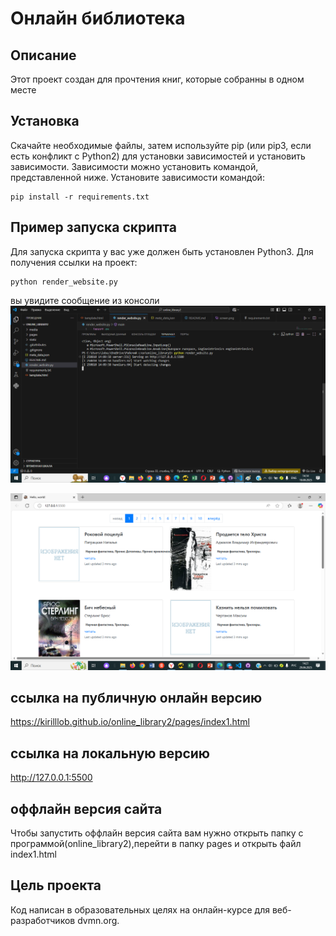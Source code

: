 # Онлайн библиотека
## Описание
Этот проект создан для прочтения книг, которые собранны в одном месте 
## Установка
Скачайте необходимые файлы, затем используйте рір (или ріp3, если есть конфликт с Python2) для установки зависимостей и установить зависимости. Зависимости можно установить командой, представленной ниже. Установите зависимости командой:
```
pip install -r requirements.txt
```
## Пример запуска скрипта
Для запуска скрипта у вас уже должен быть установлен Python3. Для получения ссылки на проект:
```
python render_website.py
```
вы увидите сообщение из консоли 
![сообщение из консоли](media/img/примерзапуска.png)

![пример сайта](media/img/screen.png)
## ссылка на публичную онлайн версию

https://kirilllob.github.io/online_library2/pages/index1.html
## ссылка на локальную версию
http://127.0.0.1:5500
## оффлайн версия сайта
Чтобы запустить оффлайн версия сайта вам нужно открыть папку с программой(online_library2),перейти в папку pages и открыть файл index1.html
## Цель проекта
Код написан в образовательных целях на онлайн-курсе для веб-разработчиков dvmn.org.